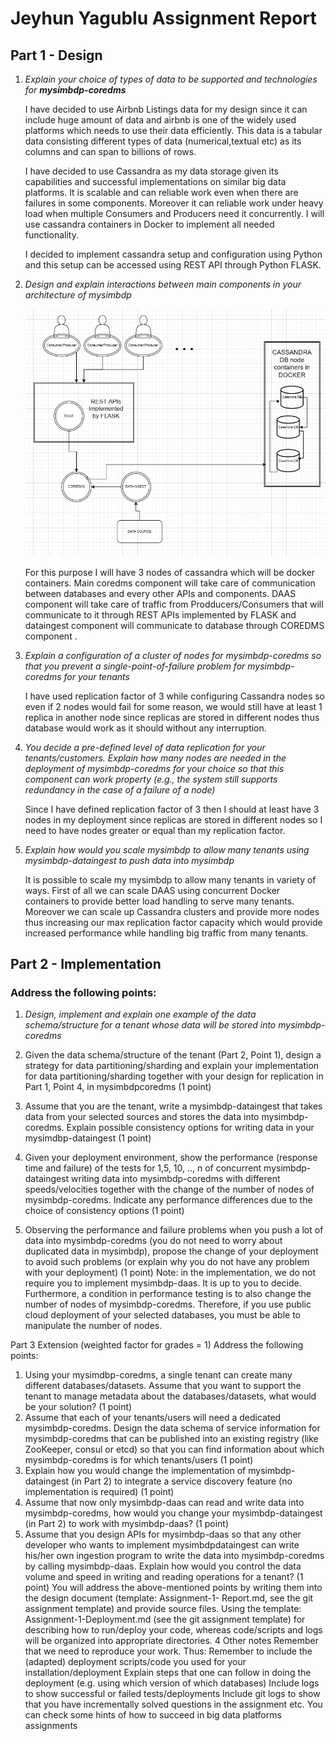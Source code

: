 # Jeyhun Yagublu Assignment Report

## Part 1 - Design

1. *Explain your choice of types of data to be supported and technologies for*  ***mysimbdp-coredms***
    

    I have decided to use Airbnb Listings data for my design since it can include huge amount of data and airbnb is one of the widely used platforms which needs to use their data efficiently. This data is a tabular data consisting different types of data (numerical,textual etc) as its columns and can span to billions of rows. 
    
    I have decided to use Cassandra as my data storage given its capabilities and successful implementations on similar big data platforms. It is scalable and  can reliable work even when there are failures in some components. Moreover it can reliable work under heavy load when multiple Consumers and Producers need it concurrently. I will use cassandra containers in Docker to implement all needed functionality.

    I decided to implement cassandra setup and configuration using Python and this setup can be accessed using REST API through Python FLASK.




2. *Design and explain interactions between main components in your architecture of mysimbdp*


  
    ![Design Schema](Design_Schema.jpg "Design Schema")

    For this purpose I will have 3 nodes of cassandra which will be docker containers. Main coredms component will take care of communication between databases and every other APIs and components. DAAS component will take care of traffic from Prodducers/Consumers that will communicate to it through REST APIs  implemented by FLASK and dataingest component will communicate to database through  COREDMS component .



3. *Explain a configuration of a cluster of nodes for mysimbdp-coredms so that you prevent a single-point-of-failure problem for mysimbdp-coredms for your tenants* 

    I have used replication factor of 3  while configuring Cassandra nodes so even if 2 nodes would fail for some reason, we would still have at least 1 replica in another node since replicas are stored in different nodes thus database would work as it should without any interruption.



4. *You decide a pre-defined level of data replication for your tenants/customers. Explain how many nodes are needed in the deployment of mysimbdp-coredms for your choice so that this component can work property (e.g., the system still supports redundancy in the case of a failure of a node)*

    Since I have defined replication factor of 3 then I should at least have  3 nodes in my deployment since replicas are stored in different nodes so I need to have nodes greater or equal than my replication factor.



5. *Explain how would you scale mysimbdp to allow many tenants using mysimbdp-dataingest to push data into mysimbdp*

    It is possible to scale my mysimbdp to allow many tenants in variety of ways. First of all we can scale DAAS using concurrent Docker containers to provide better load handling to serve many tenants. Moreover we can scale up Cassandra clusters and provide more nodes thus increasing our max replication factor capacity which would provide increased performance while handling big traffic from many tenants.



## Part 2 - Implementation 
### Address the following points:



1. *Design, implement and explain one example of the data schema/structure for a tenant whose data will be stored into
mysimbdp-coredms*

    






1. Given the data schema/structure of the tenant (Part 2, Point 1), design a strategy for data partitioning/sharding and explain
your implementation for data partitioning/sharding together with your design for replication in Part 1, Point 4, in mysimbdpcoredms (1 point)
3. Assume that you are the tenant, write a mysimbdp-dataingest that takes data from your selected sources and stores the
data into mysimbdp-coredms. Explain possible consistency options for writing data in your mysimdbp-dataingest (1 point)
4. Given your deployment environment, show the performance (response time and failure) of the tests for 1,5, 10, .., n of
concurrent mysimbdp-dataingest writing data into mysimbdp-coredms with different speeds/velocities together with the
change of the number of nodes of mysimbdp-coredms. Indicate any performance differences due to the choice of
consistency options (1 point)
5. Observing the performance and failure problems when you push a lot of data into mysimbdp-coredms (you do not need to
worry about duplicated data in mysimbdp), propose the change of your deployment to avoid such problems (or explain why
you do not have any problem with your deployment) (1 point)
Note: in the implementation, we do not require you to implement mysimbdp-daas. It is up to you to decide. Furthermore,
a condition in performance testing is to also change the number of nodes of mysimbdp-coredms. Therefore, if you use
public cloud deployment of your selected databases, you must be able to manipulate the number of nodes.


Part 3 Extension (weighted factor for grades = 1)
Address the following points:
1. Using your mysimdbp-coredms, a single tenant can create many different databases/datasets. Assume that you want to
support the tenant to manage metadata about the databases/datasets, what would be your solution? (1 point)
2. Assume that each of your tenants/users will need a dedicated mysimbdp-coredms. Design the data schema of service
information for mysimbdp-coredms that can be published into an existing registry (like ZooKeeper, consul or etcd) so that
you can find information about which mysimbdp-coredms is for which tenants/users (1 point)
3. Explain how you would change the implementation of mysimbdp-dataingest (in Part 2) to integrate a service discovery
feature (no implementation is required) (1 point)
4. Assume that now only mysimbdp-daas can read and write data into mysimbdp-coredms, how would you change your
mysimbdp-dataingest (in Part 2) to work with mysimbdp-daas? (1 point)
5. Assume that you design APIs for mysimbdp-daas so that any other developer who wants to implement mysimbdpdataingest can write his/her own ingestion program to write the data into mysimbdp-coredms by calling mysimbdp-daas.
Explain how would you control the data volume and speed in writing and reading operations for a tenant? (1 point)
You will address the above-mentioned points by writing them into the design document (template: Assignment-1-
Report.md, see the git assignment template) and provide source files.
Using the template: Assignment-1-Deployment.md (see the git assignment template) for describing how to run/deploy
your code, whereas code/scripts and logs will be organized into appropriate directories.
4 Other notes
Remember that we need to reproduce your work. Thus:
Remember to include the (adapted) deployment scripts/code you used for your installation/deployment
Explain steps that one can follow in doing the deployment (e.g. using which version of which databases)
Include logs to show successful or failed tests/deployments
Include git logs to show that you have incrementally solved questions in the assignment
etc.
You can check some hints of how to succeed in big data platforms assignments